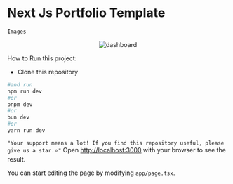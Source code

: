 
# Next Js Portfolio Template
`Images`
<div align="center" width="100%">
  <img src="https://i.ibb.co/WWj2gtx/portfolio.png" alt="dashboard">
</div>

How to Run this project:
- Clone this repository
```bash
#and run
npm run dev
#or
pnpm dev
#or
bun dev
#or
yarn run dev
```
`"Your support means a lot! If you find this repository useful, please give us a star.⭐"`
Open [http://localhost:3000](http://localhost:3000) with your browser to see the result.

You can start editing the page by modifying `app/page.tsx`.
